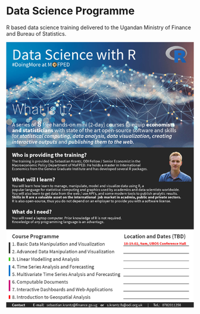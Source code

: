 # Data Science Programme
R based data science training delivered to the Ugandan Ministry of Finance and Bureau of Statistics.

<img src="https://github.com/SebKrantz/Data-Science-Programme/blob/main/Data%20Science%20Programme%20Flyer.jpg">
